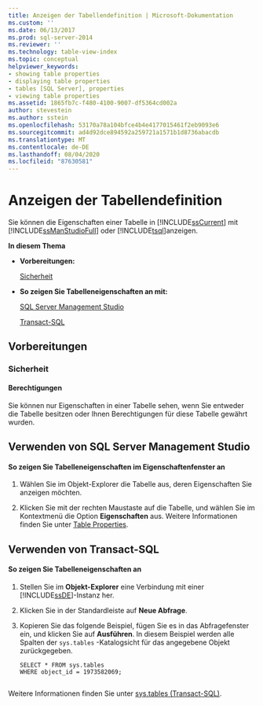 ```yaml
---
title: Anzeigen der Tabellendefinition | Microsoft-Dokumentation
ms.custom: ''
ms.date: 06/13/2017
ms.prod: sql-server-2014
ms.reviewer: ''
ms.technology: table-view-index
ms.topic: conceptual
helpviewer_keywords:
- showing table properties
- displaying table properties
- tables [SQL Server], properties
- viewing table properties
ms.assetid: 1865fb7c-f480-4100-9007-df5364cd002a
author: stevestein
ms.author: sstein
ms.openlocfilehash: 53170a78a104bfce4b4e4177015461f2eb9093e6
ms.sourcegitcommit: ad4d92dce894592a259721a1571b1d8736abacdb
ms.translationtype: MT
ms.contentlocale: de-DE
ms.lasthandoff: 08/04/2020
ms.locfileid: "87630581"
---
```

# <a name="view-the-table-definition"></a>Anzeigen der Tabellendefinition
  Sie können die Eigenschaften einer Tabelle in [!INCLUDE[ssCurrent](../../includes/sscurrent-md.md)] mit [!INCLUDE[ssManStudioFull](../../includes/ssmanstudiofull-md.md)] oder [!INCLUDE[tsql](../../includes/tsql-md.md)]anzeigen.  
  
 **In diesem Thema**  
  
-   **Vorbereitungen:**  
  
     [Sicherheit](#Security)  
  
-   **So zeigen Sie Tabelleneigenschaften an mit:**  
  
     [SQL Server Management Studio](#SSMSProcedure)  
  
     [Transact-SQL](#TsqlProcedure)  
  
##  <a name="before-you-begin"></a><a name="BeforeYouBegin"></a> Vorbereitungen  
  
###  <a name="security"></a><a name="Security"></a> Sicherheit  
  
####  <a name="permissions"></a><a name="Permissions"></a> Berechtigungen  
 Sie können nur Eigenschaften in einer Tabelle sehen, wenn Sie entweder die Tabelle besitzen oder Ihnen Berechtigungen für diese Tabelle gewährt wurden.  
  
##  <a name="using-sql-server-management-studio"></a><a name="SSMSProcedure"></a> Verwenden von SQL Server Management Studio  
  
#### <a name="to-show-table-properties-in-the-properties-window"></a>So zeigen Sie Tabelleneigenschaften im Eigenschaftenfenster an  
  
1.  Wählen Sie im Objekt-Explorer die Tabelle aus, deren Eigenschaften Sie anzeigen möchten.  
  
2.  Klicken Sie mit der rechten Maustaste auf die Tabelle, und wählen Sie im Kontextmenü die Option **Eigenschaften** aus. Weitere Informationen finden Sie unter [Table Properties](table-properties-ssms.md).  
  
##  <a name="using-transact-sql"></a><a name="TsqlProcedure"></a> Verwenden von Transact-SQL  
  
#### <a name="to-show-table-properties"></a>So zeigen Sie Tabelleneigenschaften an  
  
1.  Stellen Sie im **Objekt-Explorer** eine Verbindung mit einer [!INCLUDE[ssDE](../../includes/ssde-md.md)]-Instanz her.  
  
2.  Klicken Sie in der Standardleiste auf **Neue Abfrage**.  
  
3.  Kopieren Sie das folgende Beispiel, fügen Sie es in das Abfragefenster ein, und klicken Sie auf **Ausführen**. In diesem Beispiel werden alle Spalten der `sys.tables` -Katalogsicht für das angegebene Objekt zurückgegeben.  
  
    ```  
    SELECT * FROM sys.tables  
    WHERE object_id = 1973582069;  
  
    ```  
  
 Weitere Informationen finden Sie unter [sys.tables &#40;Transact-SQL&#41;](/sql/relational-databases/system-catalog-views/sys-tables-transact-sql).  
  
###  <a name="TsqlExample"></a>  
